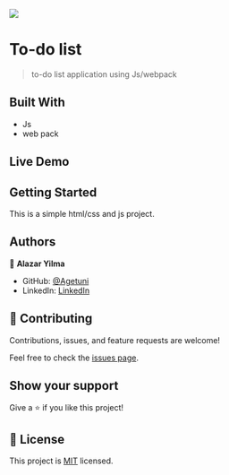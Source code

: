 ![](https://img.shields.io/badge/Microverse-blueviolet)

# To-do list

> to-do list application using Js/webpack


## Built With

- Js
- web pack

## Live Demo 
>


## Getting Started
This is a simple html/css and js  project.


## Authors

👤 **Alazar Yilma**

- GitHub: [@Agetuni](https://github.com/Agetuni)
- LinkedIn: [LinkedIn](https://www.linkedin.com/in/aleazar-yilma-b614b6174/)


## 🤝 Contributing

Contributions, issues, and feature requests are welcome!

Feel free to check the [issues page](../../issues/).

## Show your support

Give a ⭐️ if you like this project!


## 📝 License

This project is [MIT](./MIT.md) licensed.